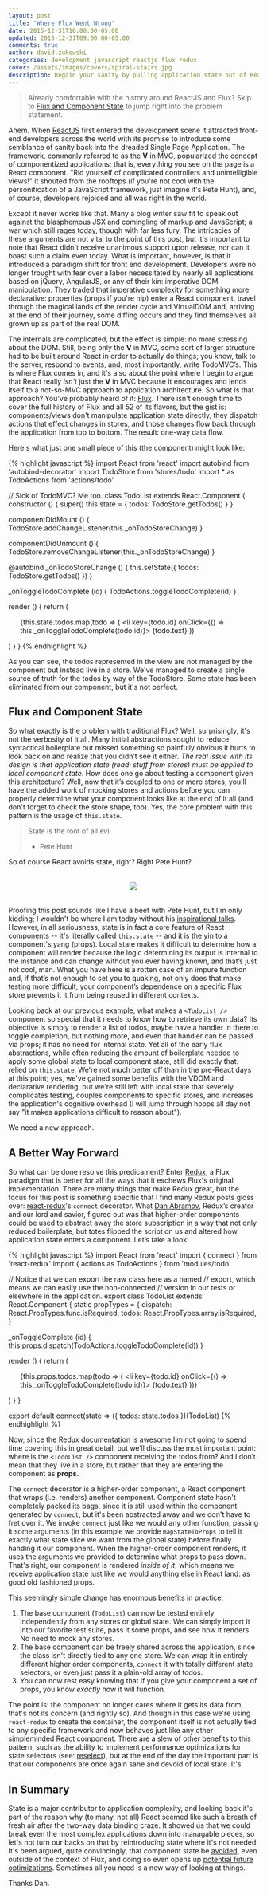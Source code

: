 ```yaml
---
layout: post
title: "Where Flux Went Wrong"
date: 2015-12-31T10:00:00-05:00
updated: 2015-12-31T09:00:00-05:00
comments: true
author: david.zukowski
categories: development javascript reactjs flux redux
cover: /assets/images/covers/spiral-stairs.jpg
description: Regain your sanity by pulling application state out of ReactJS components.
---
```


> Already comfortable with the history around ReactJS and Flux? Skip to [Flux and Component State](#flux-and-component-state) to jump right into the problem statement.

Ahem. When [ReactJS](https://github.com/facebook/react) first entered the development scene it attracted front-end developers across the world with its promise to introduce some semblance of sanity back into the dreaded Single Page Application. The framework, commonly referred to as the **V** in MVC, popularized the concept of componentized applications; that is, everything you see on the page is a React component. "Rid yourself of complicated controllers and unintelligible views!" it shouted from the rooftops (if you're not cool with the personification of a JavaScript framework, just imagine it's Pete Hunt), and, of course, developers rejoiced and all was right in the world.

Except it never works like that. Many a blog writer saw fit to speak out against the blasphemous JSX and comingling of markup and JavaScript; a war which still rages today, though with far less fury. The intricacies of these arguments are not vital to the point of this post, but it's important to note that React didn't receive unanimous support upon release, nor can it boast such a claim even today. What is important, however, is that it introduced a paradigm shift for front end development. Developers were no longer frought with fear over a labor necessitated by nearly all applications based on jQuery, AngularJS, or any of their kin: imperative DOM manipulation. They traded that imperative complexity for something more declarative: properties (props if you're hip) enter a React component, travel through the magical lands of the render cycle and VirtualDOM and, arriving at the end of their journey, some diffing occurs and they find themselves all grown up as part of the real DOM.

The internals are complicated, but the effect is simple: no more stressing about the DOM. Still, being only the **V** in MVC, some sort of larger structure had to be built around React in order to actually do things; you know, talk to the server, respond to events, and, most importantly, write TodoMVC’s. This is where Flux comes in, and it's also about the point where I begin to argue that React really _isn't_ just the **V** in MVC because it encourages and lends itself to a not-so-MVC approach to application architecture. So what is that approach? You've probably heard of it: [Flux](https://github.com/facebook/flux). There isn't enough time to cover the full history of Flux and all 52 of its flavors, but the gist is: components/views don't manipulate application state directly, they dispatch actions that effect changes in stores, and those changes flow back through the application from top to bottom. The result: one-way data flow.

Here's what just one small piece of this (the component) might look like:

{% highlight javascript %}
import React from 'react'
import autobind from 'autobind-decorator'
import TodoStore from 'stores/todo'
import * as TodoActions from 'actions/todo'

// Sick of TodoMVC? Me too.
class TodoList extends React.Component {
  constructor () {
    super()
    this.state = {
      todos: TodoStore.getTodos()
    }
  }

  componentDidMount () {
    TodoStore.addChangeListener(this._onTodoStoreChange)
  }

  componentDidUnmount () {
    TodoStore.removeChangeListener(this._onTodoStoreChange)
  }

  @autobind
  _onTodoStoreChange () {
    this.setState({
      todos: TodoStore.getTodos()
    })
  }

  _onToggleTodoComplete (id) {
    TodoActions.toggleTodoComplete(id)
  }

  render () {
    return (
      <ul>
        {this.state.todos.map(todo => (
          <li key={todo.id} onClick={() => this._onToggleTodoComplete(todo.id)}>
            {todo.text}
          </li>
        ))
      </ul>
    )
  }
}
{% endhighlight %}

As you can see, the todos represented in the view are not managed by the component but instead live in a store. We've managed to create a single source of truth for the todos by way of the TodoStore. Some state has been eliminated from our component, but it's not perfect.

## Flux and Component State

So what exactly is the problem with traditional Flux? Well, surprisingly, it's not the verbosity of it all. Many initial abstractions sought to reduce syntactical boilerplate but missed something so painfully obvious it hurts to look back on and realize that you didn’t see it either. _The real issue with its design is that application state (read: stuff from stores) must be applied to local component state_. How does one go about testing a component given this architecture? Well, now that it’s coupled to one or more stores, you’ll have the added work of mocking stores and actions before you can properly determine what your component looks like at the end of it all (and don't forget to check the store shape, too). Yes, the core problem with this pattern is the usage of `this.state`.

> State is the root of all evil
> - Pete Hunt

So of course React avoids state, right? Right Pete Hunt?

<div style="text-align:center;margin: 2rem auto;">
  <img src="https://media.giphy.com/media/3xz2BWKBZeM8hNWOFG/giphy.gif"/>
</div>

Proofing this post sounds like I have a beef with Pete Hunt, but I'm only kidding; I wouldn't be where I am today without his [inspirational talks](https://www.youtube.com/watch?v=KtmjkCuV-EU). However, in all seriousness, state is in fact a core feature of React components -- it's literally called `this.state` -- and it is the yin to a component's yang (props). Local state makes it difficult to determine how a component will render because the logic determining its output is internal to the instance and can change without you ever having known, and that’s just not cool, man. What you have here is a rotten case of an impure function and, if that’s not enough to set you to quaking, not only does that make testing more difficult, your component’s dependence on a specific Flux store prevents it it from being reused in different contexts.

Looking back at our previous example, what makes a `<TodoList />` component so special that it needs to know how to retrieve its own data? Its objective is simply to render a list of todos, maybe have a handler in there to toggle completion, but nothing more, and even that handler can be passed via props; it has no need for internal state. Yet all of the early flux abstractions, while often reducing the amount of boilerplate needed to apply some global state to local component state, still did exactly that: relied on `this.state`. We're not much better off than in the pre-React days at this point; yes, we've gained some benefits with the VDOM and declarative rendering, but we're still left with local state that severely complicates testing, couples components to specific stores, and increases the application's cognitive overhead (I will jump through hoops all day not say "it makes applications difficult to reason about").

We need a new approach.

## A Better Way Forward

So what can be done resolve this predicament? Enter [Redux](https://github.com/rackt/redux), a Flux paradigm that is better for all the ways that it eschews Flux's original implementation. There are many things that make Redux great, but the focus for this post is something specific that I find many Redux posts gloss over: [react-redux](https://github.com/rackt/react-redux)'s `connect` decorator. What [Dan Abramov](https://twitter.com/dan_abramov), Redux’s creator and our lord and savior, figured out was that higher-order components could be used to abstract away the store subscription in a way that not only reduced boilerplate, but totes flipped the script on us and altered how application state enters a component. Let’s take a look:

{% highlight javascript %}
import React from 'react'
import { connect } from 'react-redux'
import { actions as TodoActions } from 'modules/todo'

// Notice that we can export the raw class here as a named
// export, which means we can easily use the non-connected
// version in our tests or elsewhere in the application.
export class TodoList extends React.Component {
  static propTypes = {
    dispatch: React.PropTypes.func.isRequired,
    todos: React.PropTypes.array.isRequired,
  }

  _onToggleComplete (id) {
    this.props.dispatch(TodoActions.toggleTodoComplete(id))
  }

  render () {
    return (
      <ul>
        {this.props.todos.map(todo => (
          <li key={todo.id} onClick={() => this._onToggleTodoComplete(todo.id)}>
            {todo.text}
          </li>
        ))}
      </ul>
    )
  }
}

export default connect(state => ({
  todos: state.todos
})(TodoList)
{% endhighlight %}

Now, since the Redux [documentation](http://rackt.org/redux/index.html) is awesome I’m not going to spend time covering this in great detail, but we’ll discuss the most important point: where is the `<TodoList />` component receiving the todos from? And I don’t mean that they live in a store, but rather that they are entering the component as **props**.

The `connect` decorator is a higher-order component, a React component that wraps (i.e. renders) another component. Component state hasn't completely packed its bags, since it is still used within the component generated by `connect`, but it's been abstracted away and we don't have to fret over it. We invoke `connect` just like we would any other function, passing it some arguments (in this example we provide `mapStateToProps` to tell it exactly what state slice we want from the global state) before finally handing it our component. When the higher-order component renders, it uses the arguments we provided to determine what props to pass down. That's right, our component is rendered _inside of it_, which means we receive application state just like we would anything else in React land: as good old fashioned props.

This seemingly simple change has enormous benefits in practice:

  1. The base component (`TodoList`) can now be tested entirely independently from any stores or global state. We can simply import it into our favorite test suite, pass it some props, and see how it renders. No need to mock any stores.
  2. The base component can be freely shared across the application, since the class isn't directly tied to any one store. We can wrap it in entirely different higher order components, `connect` it with totally different state selectors, or even just pass it a plain-old array of todos.
  3. You can now rest easy knowing that if you give your component a set of props, you know _exactly_ how it will function.

The point is: the component no longer cares where it gets its data from, that's not its concern (and rightly so). And though in this case we're using `react-redux` to create the container, the component itself is not actually tied to any specific framework and now behaves just like any other simpleminded React component. There are a slew of other benefits to this pattern, such as the ability to implement performance optimizations for state selectors (see: [reselect](https://github.com/rackt/reselect)), but at the end of the day the important part is that our components are once again sane and devoid of local state. It's 

## In Summary

State is a major contributor to application complexity, and looking back it's part of the reason why (to many, not all) React seemed like such a breath of fresh air after the two-way data binding craze. It showed us that we could break even the most complex applications down into managable pieces, so let's not turn our backs on that by reintroducing state where it's not needed. It's been argued, quite convincingly, that component state be [avoided](http://reactkungfu.com/2015/09/common-react-dot-js-mistakes-unneeded-state/), even outside of the context of Flux, and doing so even opens up [potential future optimizations](https://facebook.github.io/react/blog/2015/10/07/react-v0.14.html#stateless-functional-components). Sometimes all you need is a new way of looking at things.

Thanks Dan.

